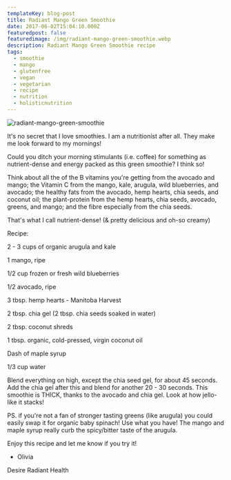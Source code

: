 ```yaml
---
templateKey: blog-post
title: Radiant Mango Green Smoothie
date: 2017-06-02T15:04:10.000Z
featuredpost: false
featuredimage: /img/radiant-mango-green-smoothie.webp
description: Radiant Mango Green Smoothie recipe
tags:
  - smoothie
  - mango
  - glutenfree 
  - vegan 
  - vegetarian 
  - recipe
  - nutrition 
  - holisticnutrition
---
```

![radiant-mango-green-smoothie](/img/radiant-mango-green-smoothie.webp)

It's no secret that I love smoothies. I am a nutritionist after all. They make me look forward to my mornings!

Could you ditch your morning stimulants (i.e. coffee) for something as nutrient-dense and energy packed as this green smoothie? I think so!

Think about all the of the B vitamins you're getting from the avocado and mango; the Vitamin C from the mango, kale, arugula, wild blueberries, and avocado; the healthy fats from the avocado, hemp hearts, chia seeds, and coconut oil; the plant-protein from the hemp hearts, chia seeds, avocado, greens, and mango; and the fibre especially from the chia seeds.

That's what I call nutrient-dense! (& pretty delicious and oh-so creamy)
 

Recipe:

2 - 3 cups of organic arugula and kale

1 mango, ripe

1/2 cup frozen or fresh wild blueberries

1/2 avocado, ripe

3 tbsp. hemp hearts - Manitoba Harvest

2 tbsp. chia gel (2 tbsp. chia seeds soaked in water)

2 tbsp. coconut shreds

1 tbsp. organic, cold-pressed, virgin coconut oil

Dash of maple syrup

1/3 cup water

Blend everything on high, except the chia seed gel, for about 45 seconds. Add the chia gel after this and blend for another 20 - 30 seconds. This smoothie is THICK, thanks to the avocado and chia gel. Look at how jello-like it stacks!

PS. if you're not a fan of stronger tasting greens (like arugula) you could easily swap it for organic baby spinach! Use what you have! The mango and maple syrup really curb the spicy/bitter taste of the arugula.

Enjoy this recipe and let me know if you try it!

- Olivia

Desire Radiant Health